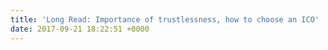 ```yaml
---
title: 'Long Read: Importance of trustlessness, how to choose an ICO'
date: 2017-09-21 18:22:51 +0000
---
```

